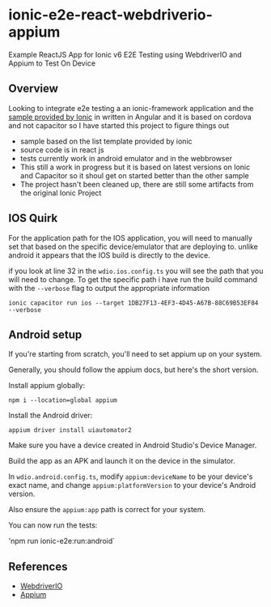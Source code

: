 # ionic-e2e-react-webdriverio-appium
Example ReactJS App for Ionic v6 E2E Testing using WebdriverIO and Appium to Test On Device 

## Overview
Looking to integrate e2e testing a an ionic-framework application and the [sample provided by Ionic](https://github.com/ionic-team/ionic-e2e-example) in written in Angular and it is based on cordova and not capacitor so I have started this project to figure things out

- sample based on the list template provided by ionic
- source code is in react js
- tests currently work in android emulator and in the webbrowser
- This still a work in progress but it is based on latest versions on Ionic and Capacitor so it shoul get on started better than the other sample
- The project hasn't been cleaned up, there are still some artifacts from the original Ionic Project

## IOS Quirk
For the application path for the IOS application, you will need to manually set that based on the specific device/emulator that are deploying to. unlike android it appears that the IOS build is directly to the device.

if you look at line 32 in the `wdio.ios.config.ts` you will see the path that you will need to change. To get the specific path i have run the build command with the `--verbose` flag to output the appropriate information
```
ionic capacitor run ios --target 1DB27F13-4EF3-4D45-A67B-88C69B53EF84 --verbose
```

## Android setup

If you're starting from scratch, you'll need to set appium up on your system.

Generally, you should follow the appium docs, but here's the short version.

Install appium globally:

`npm i --location=global appium`

Install the Android driver:

`appium driver install uiautomator2`

Make sure you have a device created in Android Studio's Device Manager.

Build the app as an APK and launch it on the device in the simulator.

In `wdio.android.config.ts`, modify `appium:deviceName` to be your device's exact name, and change `appium:platformVersion` to your device's Android version.

Also ensure the `appium:app` path is correct for your system.

You can now run the tests:

'npm run ionic-e2e:run:android`

## References
- [WebdriverIO](https://webdriver.io/)
- [Appium](https://appium.io/)
